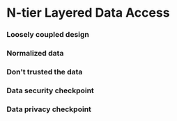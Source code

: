 # N-tier Layered Data Access

### Loosely coupled design
### Normalized data
### Don't trusted the data
### Data security checkpoint
### Data privacy checkpoint